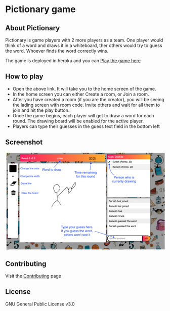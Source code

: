 # Pictionary game

## About Pictionary
Pictionary is game players with 2 more players as a team. 
One player would think of a word and draws it in a whiteboard, ther others would try to guess the word.
Whoever finds the word correctly wins. 

The game is deployed in heroku and you can
[Play the game here](https://play-pictionary.herokuapp.com/)

## How to play
- Open the above link. It will take you to the home screen of the game.
- In the home screen you can either Create a room, or Join a room.
- After you have created a room (if you are the creator), you will be seeing the lading screen with room code.
Invite others and wait for all them to join and hit the play button.
- Once the game begins, each player will get to draw a word for each round. The drawing board will be enabled for the active player. 
- Players can type their guesses in the guess text field in the bottom left

## Screenshot
![Landing screen](./demo/screenshot-1.png "Landing screen")

## Contributing
Visit the [Contributing](./CONTRIBUTING.md) page
  
## License
GNU General Public License v3.0
